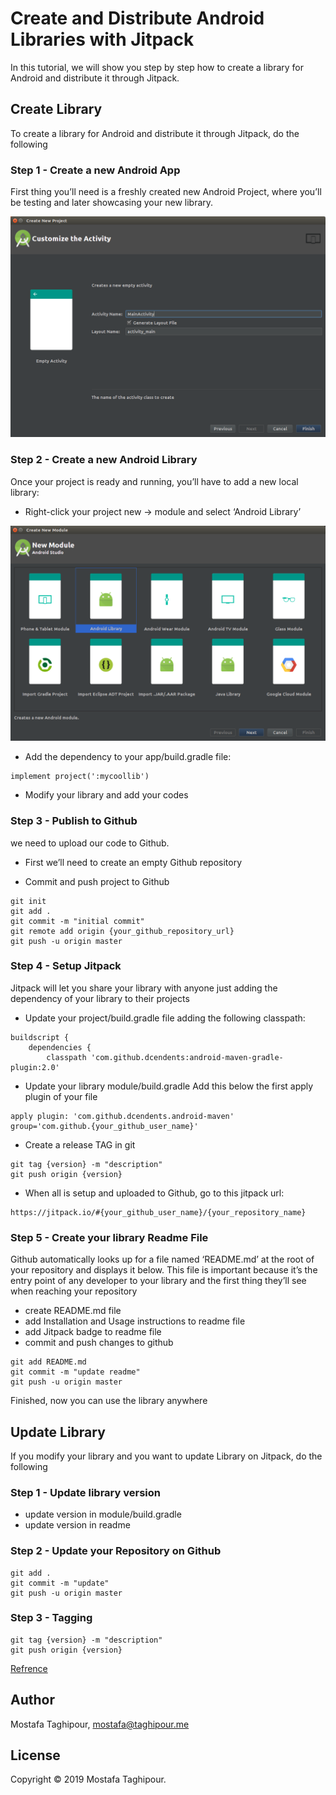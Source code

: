 # Create and Distribute Android Libraries with Jitpack

In this tutorial, we will show you step by step how to create a library for Android and distribute it through Jitpack.

## Create Library
To create a library for Android and distribute it through Jitpack, do the following

### Step 1 - Create a new Android App

First thing you’ll need is a freshly created new Android Project, where you’ll be testing and later showcasing your new library.

![screen shots](screenshots/1.png)

### Step 2 - Create a new Android Library

Once your project is ready and running, you’ll have to add a new local library:

- Right-click your project new -> module and select ‘Android Library’

![screen shots](screenshots/2.png)

- Add the dependency to your app/build.gradle file:

```
implement project(':mycoollib')
```
- Modify your library and add your codes 

### Step 3 - Publish to Github

we need to upload our code to Github.

- First we’ll need to create an empty Github repository 

- Commit and push project to Github 

```
git init
git add .
git commit -m "initial commit"
git remote add origin {your_github_repository_url}
git push -u origin master
```

### Step 4 - Setup Jitpack
Jitpack will let you share your library with anyone just adding the dependency of your library to their projects

- Update your project/build.gradle file adding the following classpath:

```
buildscript { 
    dependencies { 
        classpath 'com.github.dcendents:android-maven-gradle-plugin:2.0'
```

- Update your library module/build.gradle Add this below the first apply plugin of your file

```
apply plugin: 'com.github.dcendents.android-maven' 
group='com.github.{your_github_user_name}'
```

- Create a release TAG in git

```
git tag {version} -m "description" 
git push origin {version}
```

- When all is setup and uploaded to Github, go to this jitpack url:
```
https://jitpack.io/#{your_github_user_name}/{your_repository_name}
```

### Step 5 - Create your library Readme File
Github automatically looks up for a file named ‘README.md’ at the root of your repository and displays it below. This file is important because it’s the entry point of any developer to your library and the first thing they’ll see when reaching your repository

- create README.md file
- add Installation and Usage instructions to readme file
- add Jitpack badge to readme file 
- commit and push changes to github
```
git add README.md
git commit -m "update readme"
git push -u origin master 
```

Finished, now you can use the library anywhere



## Update Library
If you modify your library and you want to update Library on Jitpack, do the following

### Step 1 - Update library version
- update version in module/build.gradle
- update version in readme

### Step 2 - Update your  Repository on Github
```
git add .
git commit -m "update"
git push -u origin master
```

### Step 3 - Tagging
```
git tag {version} -m "description"
git push origin {version}
```


[Refrence](https://medium.com/@zurche/create-and-distribute-your-own-android-library-after-reading-this-post-c3187a2a0691)


## Author

Mostafa Taghipour, mostafa@taghipour.me

## License

Copyright © 2019 Mostafa Taghipour. 

[LICENSE]: LICENSE
